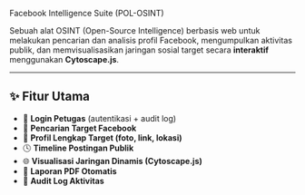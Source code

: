 Facebook Intelligence Suite (POL-OSINT)

Sebuah alat OSINT (Open-Source Intelligence) berbasis web untuk melakukan pencarian dan analisis profil Facebook, mengumpulkan aktivitas publik, dan memvisualisasikan jaringan sosial target secara **interaktif** menggunakan **Cytoscape.js**.

---

## ✨ Fitur Utama

- 🔐 **Login Petugas** (autentikasi + audit log)
- 🧠 **Pencarian Target Facebook**
- 👤 **Profil Lengkap Target (foto, link, lokasi)**
- 🕓 **Timeline Postingan Publik**
- 🌐 **Visualisasi Jaringan Dinamis (Cytoscape.js)**
- 📄 **Laporan PDF Otomatis**
- 📜 **Audit Log Aktivitas**
